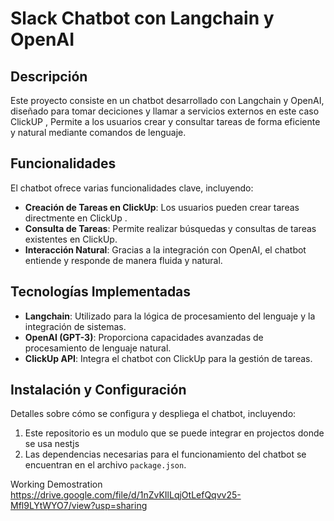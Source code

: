 # Slack Chatbot con Langchain y OpenAI 

## Descripción
Este proyecto consiste en un chatbot  desarrollado con Langchain y OpenAI, diseñado para tomar deciciones y llamar a servicios externos en este caso ClickUP ,
Permite a los usuarios crear y consultar tareas de forma eficiente y natural mediante comandos de lenguaje.

## Funcionalidades
El chatbot ofrece varias funcionalidades clave, incluyendo:
- **Creación de Tareas en ClickUp**: Los usuarios pueden crear tareas directmente en  ClickUp .
- **Consulta de Tareas**: Permite realizar búsquedas y consultas de tareas existentes en ClickUp.
- **Interacción Natural**: Gracias a la integración con OpenAI, el chatbot entiende y responde de manera fluida y natural.

## Tecnologías Implementadas
- **Langchain**: Utilizado para la lógica de procesamiento del lenguaje y la integración de sistemas.
- **OpenAI (GPT-3)**: Proporciona capacidades avanzadas de procesamiento de lenguaje natural.
- **ClickUp API**: Integra el chatbot con ClickUp para la gestión de tareas.

## Instalación y Configuración
Detalles sobre cómo se configura y despliega el chatbot, incluyendo:
1. Este repositorio es un modulo que se puede integrar en projectos donde se usa nestjs
2. Las dependencias necesarias para el funcionamiento del chatbot se encuentran en el archivo `package.json`.

Working Demostration
https://drive.google.com/file/d/1nZvKIlLqjOtLefQqvv25-Mfl9LYtWYO7/view?usp=sharing

